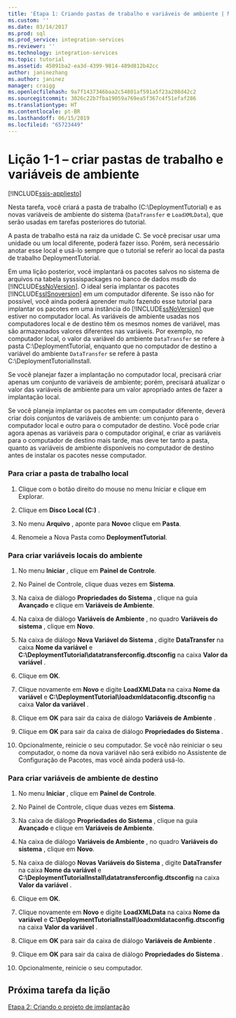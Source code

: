 ```yaml
---
title: 'Etapa 1: Criando pastas de trabalho e variáveis de ambiente | Microsoft Docs'
ms.custom: ''
ms.date: 03/14/2017
ms.prod: sql
ms.prod_service: integration-services
ms.reviewer: ''
ms.technology: integration-services
ms.topic: tutorial
ms.assetid: 45091ba2-ea3d-4399-9814-489d812b42cc
author: janinezhang
ms.author: janinez
manager: craigg
ms.openlocfilehash: 9a7f1437346baa2c54801af591a5f23a208d42c2
ms.sourcegitcommit: 3026c22b7fba19059a769ea5f367c4f51efaf286
ms.translationtype: HT
ms.contentlocale: pt-BR
ms.lasthandoff: 06/15/2019
ms.locfileid: "65723449"
---
```

# <a name="lesson-1-1---creating-working-folders-and-environment-variables"></a>Lição 1-1 – criar pastas de trabalho e variáveis de ambiente

[!INCLUDE[ssis-appliesto](../includes/ssis-appliesto-ssvrpluslinux-asdb-asdw-xxx.md)]


Nesta tarefa, você criará a pasta de trabalho (C:\DeploymentTutorial) e as novas variáveis de ambiente do sistema (`DataTransfer` e `LoadXMLData`), que serão usadas em tarefas posteriores do tutorial.  
  
A pasta de trabalho está na raiz da unidade C. Se você precisar usar uma unidade ou um local diferente, poderá fazer isso. Porém, será necessário anotar esse local e usá-lo sempre que o tutorial se referir ao local da pasta de trabalho DeploymentTutorial.  
  
Em uma lição posterior, você implantará os pacotes salvos no sistema de arquivos na tabela sysssispackages no banco de dados msdb do [!INCLUDE[ssNoVersion](../includes/ssnoversion-md.md)]. O ideal seria implantar os pacotes [!INCLUDE[ssISnoversion](../includes/ssisnoversion-md.md)] em um computador diferente. Se isso não for possível, você ainda poderá aprender muito fazendo esse tutorial para implantar os pacotes em uma instância do [!INCLUDE[ssNoVersion](../includes/ssnoversion-md.md)] que estiver no computador local. As variáveis de ambiente usadas nos computadores local e de destino têm os mesmos nomes de variável, mas são armazenados valores diferentes nas variáveis. Por exemplo, no computador local, o valor da variável do ambiente `DataTransfer` se refere à pasta C:\DeploymentTutorial, enquanto que no computador de destino a variável do ambiente `DataTransfer` se refere à pasta C:\DeploymentTutorialInstall.  
  
Se você planejar fazer a implantação no computador local, precisará criar apenas um conjunto de variáveis de ambiente; porém, precisará atualizar o valor das variáveis de ambiente para um valor apropriado antes de fazer a implantação local.  
  
Se você planeja implantar os pacotes em um computador diferente, deverá criar dois conjuntos de variáveis de ambiente: um conjunto para o computador local e outro para o computador de destino. Você pode criar agora apenas as variáveis para o computador original, e criar as variáveis para o computador de destino mais tarde, mas deve ter tanto a pasta, quanto as variáveis de ambiente disponíveis no computador de destino antes de instalar os pacotes nesse computador.  
  
### <a name="to-create-the-local-working-folder"></a>Para criar a pasta de trabalho local  
  
1.  Clique com o botão direito do mouse no menu Iniciar e clique em Explorar.  
  
2.  Clique em **Disco Local (C:)** .  
  
3.  No menu **Arquivo** , aponte para **Novo**e clique em **Pasta**.  
  
4.  Renomeie a Nova Pasta como **DeploymentTutorial**.  
  
### <a name="to-create-local-environment-variables"></a>Para criar variáveis locais do ambiente  
  
1.  No menu **Iniciar** , clique em **Painel de Controle**.  
  
2.  No Painel de Controle, clique duas vezes em **Sistema**.  
  
3.  Na caixa de diálogo **Propriedades do Sistema** , clique na guia **Avançado** e clique em **Variáveis de Ambiente**.  
  
4.  Na caixa de diálogo **Variáveis de Ambiente** , no quadro **Variáveis do sistema** , clique em **Novo**.  
  
5.  Na caixa de diálogo **Nova Variável do Sistema** , digite **DataTransfer** na caixa **Nome da variável** e **C:\DeploymentTutorial\datatransferconfig.dtsconfig** na caixa **Valor da variável** .  
  
6.  Clique em **OK**.  
  
7.  Clique novamente em **Novo** e digite **LoadXMLData** na caixa **Nome da variável** e **C:\DeploymentTutorial\loadxmldataconfig.dtsconfig** na caixa **Valor da variável** .  
  
8.  Clique em **OK** para sair da caixa de diálogo **Variáveis de Ambiente** .  
  
9. Clique em **OK** para sair da caixa de diálogo **Propriedades do Sistema** .  
  
10. Opcionalmente, reinicie o seu computador. Se você não reiniciar o seu computador, o nome da nova variável não será exibido no Assistente de Configuração de Pacotes, mas você ainda poderá usá-lo.  
  
### <a name="to-create-destination-environment-variables"></a>Para criar variáveis de ambiente de destino  
  
1.  No menu **Iniciar** , clique em **Painel de Controle**.  
  
2.  No Painel de Controle, clique duas vezes em **Sistema**.  
  
3.  Na caixa de diálogo **Propriedades do Sistema** , clique na guia **Avançado** e clique em **Variáveis de Ambiente**.  
  
4.  Na caixa de diálogo **Variáveis de Ambiente** , no quadro **Variáveis do sistema** , clique em **Novo**.  
  
5.  Na caixa de diálogo **Novas Variáveis do Sistema** , digite **DataTransfer** na caixa **Nome da variável** e **C:\DeploymentTutorialInstall\datatransferconfig.dtsconfig** na caixa **Valor da variável** .  
  
6.  Clique em **OK**.  
  
7.  Clique novamente em **Novo** e digite **LoadXMLData** na caixa **Nome da variável** e **C:\DeploymentTutorialInstall\loadxmldataconfig.dtsconfig** na caixa **Valor da variável** .  
  
8.  Clique em **OK** para sair da caixa de diálogo **Variáveis de Ambiente** .  
  
9. Clique em **OK** para sair da caixa de diálogo **Propriedades do Sistema** .  
  
10. Opcionalmente, reinicie o seu computador.  
  
## <a name="next-task-in-lesson"></a>Próxima tarefa da lição  
[Etapa 2: Criando o projeto de implantação](../integration-services/lesson-1-2-creating-the-deployment-project.md)  
  
  
  
